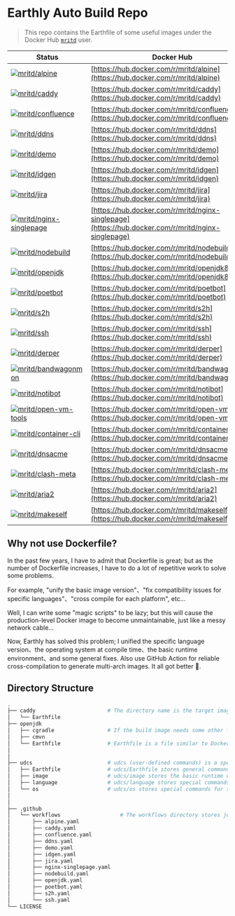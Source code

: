 # Earthly Auto Build Repo

> This repo contains the Earthfile of some useful images under the Docker Hub [`mritd`](https://hub.docker.com/u/mritd) user.


| Status                                                                                                                                                              | Docker Hub                                                                                         |
|---------------------------------------------------------------------------------------------------------------------------------------------------------------------|----------------------------------------------------------------------------------------------------|
| [![mritd/alpine](https://github.com/mritd/autobuild/actions/workflows/aio.yaml/badge.svg)](https://github.com/mritd/autobuild/actions/workflows/aio.yaml)           | [https://hub.docker.com/r/mritd/alpine](https://hub.docker.com/r/mritd/alpine)                     |
| [![mritd/caddy](https://github.com/mritd/autobuild/actions/workflows/aio.yaml/badge.svg)](https://github.com/mritd/autobuild/actions/workflows/aio.yaml)            | [https://hub.docker.com/r/mritd/caddy](https://hub.docker.com/r/mritd/caddy)                       |
| [![mritd/confluence](https://github.com/mritd/autobuild/actions/workflows/aio.yaml/badge.svg)](https://github.com/mritd/autobuild/actions/workflows/aio.yaml)       | [https://hub.docker.com/r/mritd/confluence](https://hub.docker.com/r/mritd/confluence)             |
| [![mritd/ddns](https://github.com/mritd/autobuild/actions/workflows/aio.yaml/badge.svg)](https://github.com/mritd/autobuild/actions/workflows/aio.yaml)             | [https://hub.docker.com/r/mritd/ddns](https://hub.docker.com/r/mritd/ddns)                         |
| [![mritd/demo](https://github.com/mritd/autobuild/actions/workflows/aio.yaml/badge.svg)](https://github.com/mritd/autobuild/actions/workflows/aio.yaml)             | [https://hub.docker.com/r/mritd/demo](https://hub.docker.com/r/mritd/demo)                         |
| [![mritd/idgen](https://github.com/mritd/autobuild/actions/workflows/aio.yaml/badge.svg)](https://github.com/mritd/autobuild/actions/workflows/aio.yaml)            | [https://hub.docker.com/r/mritd/idgen](https://hub.docker.com/r/mritd/idgen)                       |
| [![mritd/jira](https://github.com/mritd/autobuild/actions/workflows/aio.yaml/badge.svg)](https://github.com/mritd/autobuild/actions/workflows/aio.yaml)             | [https://hub.docker.com/r/mritd/jira](https://hub.docker.com/r/mritd/jira)                         |
| [![mritd/nginx-singlepage](https://github.com/mritd/autobuild/actions/workflows/aio.yaml/badge.svg)](https://github.com/mritd/autobuild/actions/workflows/aio.yaml) | [https://hub.docker.com/r/mritd/nginx-singlepage](https://hub.docker.com/r/mritd/nginx-singlepage) |
| [![mritd/nodebuild](https://github.com/mritd/autobuild/actions/workflows/aio.yaml/badge.svg)](https://github.com/mritd/autobuild/actions/workflows/aio.yaml)        | [https://hub.docker.com/r/mritd/nodebuild](https://hub.docker.com/r/mritd/nodebuild)               |
| [![mritd/openjdk](https://github.com/mritd/autobuild/actions/workflows/aio.yaml/badge.svg)](https://github.com/mritd/autobuild/actions/workflows/aio.yaml)          | [https://hub.docker.com/r/mritd/openjdk8](https://hub.docker.com/r/mritd/openjdk8)                 |
| [![mritd/poetbot](https://github.com/mritd/autobuild/actions/workflows/aio.yaml/badge.svg)](https://github.com/mritd/autobuild/actions/workflows/aio.yaml)          | [https://hub.docker.com/r/mritd/poetbot](https://hub.docker.com/r/mritd/poetbot)                   |
| [![mritd/s2h](https://github.com/mritd/autobuild/actions/workflows/aio.yaml/badge.svg)](https://github.com/mritd/autobuild/actions/workflows/aio.yaml)              | [https://hub.docker.com/r/mritd/s2h](https://hub.docker.com/r/mritd/s2h)                           |
| [![mritd/ssh](https://github.com/mritd/autobuild/actions/workflows/aio.yaml/badge.svg)](https://github.com/mritd/autobuild/actions/workflows/aio.yaml)              | [https://hub.docker.com/r/mritd/ssh](https://hub.docker.com/r/mritd/ssh)                           |
| [![mritd/derper](https://github.com/mritd/autobuild/actions/workflows/aio.yaml/badge.svg)](https://github.com/mritd/autobuild/actions/workflows/aio.yaml)           | [https://hub.docker.com/r/mritd/derper](https://hub.docker.com/r/mritd/derper)                     |
| [![mritd/bandwagonmon](https://github.com/mritd/autobuild/actions/workflows/aio.yaml/badge.svg)](https://github.com/mritd/autobuild/actions/workflows/aio.yaml)     | [https://hub.docker.com/r/mritd/bandwagonmon](https://hub.docker.com/r/mritd/bandwagonmon)         |
| [![mritd/notibot](https://github.com/mritd/autobuild/actions/workflows/aio.yaml/badge.svg)](https://github.com/mritd/autobuild/actions/workflows/aio.yaml)          | [https://hub.docker.com/r/mritd/notibot](https://hub.docker.com/r/mritd/notibot)                   |
| [![mritd/open-vm-tools](https://github.com/mritd/autobuild/actions/workflows/aio.yaml/badge.svg)](https://github.com/mritd/autobuild/actions/workflows/aio.yaml)    | [https://hub.docker.com/r/mritd/open-vm-tools](https://hub.docker.com/r/mritd/open-vm-tools)       |
| [![mritd/container-cli](https://github.com/mritd/autobuild/actions/workflows/aio.yaml/badge.svg)](https://github.com/mritd/autobuild/actions/workflows/aio.yaml)    | [https://hub.docker.com/r/mritd/container-cli](https://hub.docker.com/r/mritd/container-cli)       |
| [![mritd/dnsacme](https://github.com/mritd/autobuild/actions/workflows/aio.yaml/badge.svg)](https://github.com/mritd/autobuild/actions/workflows/aio.yaml)          | [https://hub.docker.com/r/mritd/dnsacme](https://hub.docker.com/r/mritd/dnsacme)                   |
| [![mritd/clash-meta](https://github.com/mritd/autobuild/actions/workflows/aio.yaml/badge.svg)](https://github.com/mritd/autobuild/actions/workflows/aio.yaml)       | [https://hub.docker.com/r/mritd/clash-meta](https://hub.docker.com/r/mritd/clash-meta)             |
| [![mritd/aria2](https://github.com/mritd/autobuild/actions/workflows/aio.yaml/badge.svg)](https://github.com/mritd/autobuild/actions/workflows/aio.yaml)            | [https://hub.docker.com/r/mritd/aria2](https://hub.docker.com/r/mritd/aria2)                       |
| [![mritd/makeself](https://github.com/mritd/autobuild/actions/workflows/aio.yaml/badge.svg)](https://github.com/mritd/autobuild/actions/workflows/aio.yaml)         | [https://hub.docker.com/r/mritd/makeself](https://hub.docker.com/r/mritd/makeself)                 |


## Why not use Dockerfile?

In the past few years, I have to admit that Dockerfile is great; but as the number of Dockerfile increases, I have to do a lot of repetitive work to solve some problems.

For example, "unify the basic image version"、"fix compatibility issues for specific languages"、"cross compile for each platform", etc...

Well, I can write some "magic scripts" to be lazy; but this will cause the production-level Docker image to become unmaintainable, just like a messy network cable...

Now, Earthly has solved this problem; I unified the specific language version、the operating system at compile time、the basic runtime environment、and some general fixes. Also use GitHub Action for reliable cross-compilation to generate multi-arch images. It all got better 🤪.


## Directory Structure

```sh
.
├── caddy                       # The directory name is the target image
│   └── Earthfile
├── openjdk
│   ├── cgradle                 # If the build image needs some other files, they will also be saved in this directory
│   ├── cmvn
│   └── Earthfile               # Earthfile is a file similar to Dockerfile, it is modular, it is very convenient to reuse code
│
│
├── udcs                        # udcs (user-defined commands) is a special directory where most common Earthfiles are stored
│   ├── Earthfile               # udcs/Earthfile stores general commands that do not depend on system os and language
│   ├── image                   # udcs/image stores the basic runtime or compile image of most programming languages
│   ├── language                # udcs/language stores special commands for specific languages
│   └── os                      # udcs/os stores special commands for specific system os
│
│
├── .github
│   └── workflows                   # The workflows directory stores job definitions for each docker image automated build
│       ├── alpine.yaml
│       ├── caddy.yaml
│       ├── confluence.yaml
│       ├── ddns.yaml
│       ├── demo.yaml
│       ├── idgen.yaml
│       ├── jira.yaml
│       ├── nginx-singlepage.yaml
│       ├── nodebuild.yaml
│       ├── openjdk.yaml
│       ├── poetbot.yaml
│       ├── s2h.yaml
│       └── ssh.yaml
└── LICENSE
```
